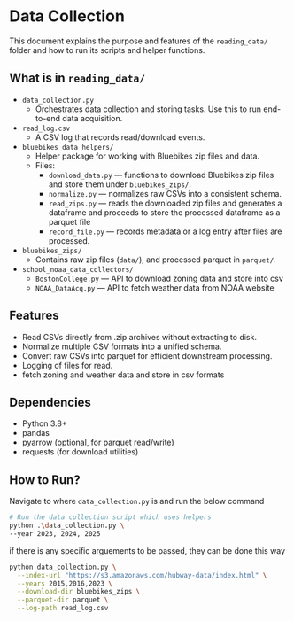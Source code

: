 # Data Collection

This document explains the purpose and features of the `reading_data/` folder and how to run its scripts and helper functions.

## What is in `reading_data/`

- `data_collection.py`
  - Orchestrates data collection and storing tasks. Use this to run end-to-end data acquisition.
- `read_log.csv`
  - A CSV log that records read/download events.
- `bluebikes_data_helpers/`
  - Helper package for working with Bluebikes zip files and data.
  - Files:
    - `download_data.py` — functions to download Bluebikes zip files and store them under `bluebikes_zips/`.
    - `normalize.py` — normalizes raw CSVs into a consistent schema.
    - `read_zips.py` — reads the downloaded zip files and generates a dataframe and proceeds to store the processed dataframe as a parquet file 
    - `record_file.py` — records metadata or a log entry after files are processed.
- `bluebikes_zips/`
  - Contains raw zip files (`data/`), and processed parquet in `parquet/`.
- `school_noaa_data_collectors/`
    - `BostonCollege.py` — API to download zoning data and store into csv
    - `NOAA_DataAcq.py` — API to fetch weather data from NOAA website 

## Features

- Read CSVs directly from .zip archives without extracting to disk.
- Normalize multiple CSV formats into a unified schema.
- Convert raw CSVs into parquet for efficient downstream processing.
- Logging of files for read.
- fetch zoning and weather data and store in csv formats 


## Dependencies

- Python 3.8+
- pandas
- pyarrow (optional, for parquet read/write)
- requests (for download utilities)


## How to Run?

Navigate to where `data_collection.py` is and run the below command

```bash
# Run the data collection script which uses helpers
python .\data_collection.py \
--year 2023, 2024, 2025
```

if there is any specific arguements to be passed, they can be done this way

```bash
python data_collection.py \
  --index-url "https://s3.amazonaws.com/hubway-data/index.html" \
  --years 2015,2016,2023 \
  --download-dir bluebikes_zips \
  --parquet-dir parquet \
  --log-path read_log.csv

```



